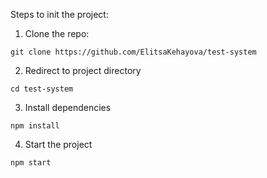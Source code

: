 Steps to init the project:

1) Clone the repo:
```
git clone https://github.com/ElitsaKehayova/test-system
```

2) Redirect to project directory
```
cd test-system
```

3) Install dependencies
```
npm install
```

4) Start the project
```
npm start
```
